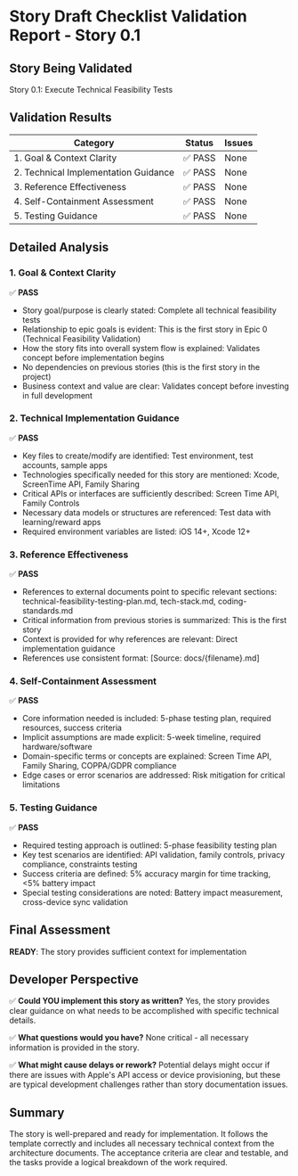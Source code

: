 # Story Draft Checklist Validation Report - Story 0.1

## Story Being Validated
Story 0.1: Execute Technical Feasibility Tests

## Validation Results

| Category                             | Status   | Issues |
| ------------------------------------ | -------- | ------ |
| 1. Goal & Context Clarity            | ✅ PASS  | None |
| 2. Technical Implementation Guidance | ✅ PASS  | None |
| 3. Reference Effectiveness           | ✅ PASS  | None |
| 4. Self-Containment Assessment       | ✅ PASS  | None |
| 5. Testing Guidance                  | ✅ PASS  | None |

## Detailed Analysis

### 1. Goal & Context Clarity
✅ **PASS**
- Story goal/purpose is clearly stated: Complete all technical feasibility tests
- Relationship to epic goals is evident: This is the first story in Epic 0 (Technical Feasibility Validation)
- How the story fits into overall system flow is explained: Validates concept before implementation begins
- No dependencies on previous stories (this is the first story in the project)
- Business context and value are clear: Validates concept before investing in full development

### 2. Technical Implementation Guidance
✅ **PASS**
- Key files to create/modify are identified: Test environment, test accounts, sample apps
- Technologies specifically needed for this story are mentioned: Xcode, ScreenTime API, Family Sharing
- Critical APIs or interfaces are sufficiently described: Screen Time API, Family Controls
- Necessary data models or structures are referenced: Test data with learning/reward apps
- Required environment variables are listed: iOS 14+, Xcode 12+

### 3. Reference Effectiveness
✅ **PASS**
- References to external documents point to specific relevant sections: technical-feasibility-testing-plan.md, tech-stack.md, coding-standards.md
- Critical information from previous stories is summarized: This is the first story
- Context is provided for why references are relevant: Direct implementation guidance
- References use consistent format: [Source: docs/{filename}.md]

### 4. Self-Containment Assessment
✅ **PASS**
- Core information needed is included: 5-phase testing plan, required resources, success criteria
- Implicit assumptions are made explicit: 5-week timeline, required hardware/software
- Domain-specific terms or concepts are explained: Screen Time API, Family Sharing, COPPA/GDPR compliance
- Edge cases or error scenarios are addressed: Risk mitigation for critical limitations

### 5. Testing Guidance
✅ **PASS**
- Required testing approach is outlined: 5-phase feasibility testing plan
- Key test scenarios are identified: API validation, family controls, privacy compliance, constraints testing
- Success criteria are defined: 5% accuracy margin for time tracking, <5% battery impact
- Special testing considerations are noted: Battery impact measurement, cross-device sync validation

## Final Assessment

**READY**: The story provides sufficient context for implementation

## Developer Perspective

✅ **Could YOU implement this story as written?**
Yes, the story provides clear guidance on what needs to be accomplished with specific technical details.

✅ **What questions would you have?**
None critical - all necessary information is provided in the story.

✅ **What might cause delays or rework?**
Potential delays might occur if there are issues with Apple's API access or device provisioning, but these are typical development challenges rather than story documentation issues.

## Summary

The story is well-prepared and ready for implementation. It follows the template correctly and includes all necessary technical context from the architecture documents. The acceptance criteria are clear and testable, and the tasks provide a logical breakdown of the work required.